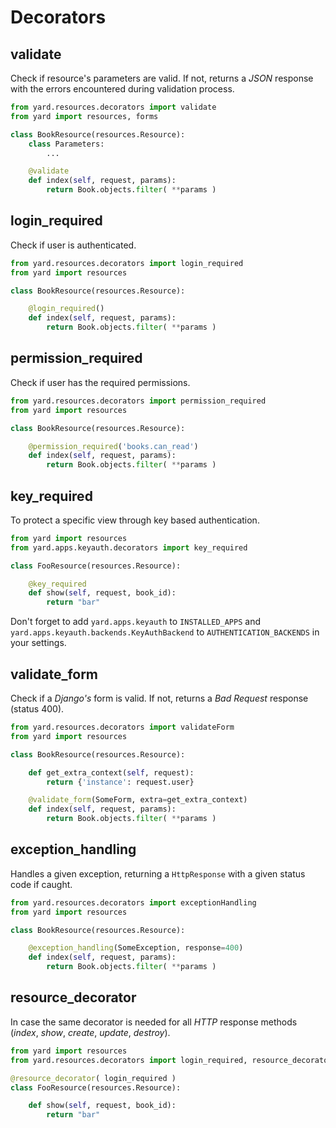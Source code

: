 # Decorators


## validate

Check if resource's parameters are valid. If not, returns a *JSON* response with the errors encountered during validation process. 

```python
from yard.resources.decorators import validate
from yard import resources, forms

class BookResource(resources.Resource):
    class Parameters:
        ...

    @validate
    def index(self, request, params):
        return Book.objects.filter( **params )
```


## login_required

Check if user is authenticated. 

<!-- Uses the *django's* `login_required` decorator thus it accepts the same arguments plus an extra one:

- `redirect`: determines whether it should redirect to the login url or return a *Not Authorized* response (status 401), if the user is not authenticated. (defaults to `False`) -->

```python
from yard.resources.decorators import login_required
from yard import resources

class BookResource(resources.Resource):

    @login_required()
    def index(self, request, params):
        return Book.objects.filter( **params )
```


## permission_required

Check if user has the required permissions. 

<!-- Uses the *django's* `permission_required` decorator thus it accepts the same arguments plus an extra one:

- `redirect`: determines whether it should redirect to the login url or return a *Not Authorized* response (status 401), if the user is not authenticated. (defaults to `False`) -->

```python
from yard.resources.decorators import permission_required
from yard import resources

class BookResource(resources.Resource):

    @permission_required('books.can_read')
    def index(self, request, params):
        return Book.objects.filter( **params )
```


## key_required

To protect a specific view through key based authentication.

```python
from yard import resources
from yard.apps.keyauth.decorators import key_required

class FooResource(resources.Resource):

    @key_required
    def show(self, request, book_id):
        return "bar"
```

Don't forget to add `yard.apps.keyauth` to `INSTALLED_APPS` and `yard.apps.keyauth.backends.KeyAuthBackend` to `AUTHENTICATION_BACKENDS` in your settings.


## validate_form

Check if a *Django's* form is valid. If not, returns a *Bad Request* response (status 400).

```python
from yard.resources.decorators import validateForm
from yard import resources

class BookResource(resources.Resource):

    def get_extra_context(self, request):
        return {'instance': request.user}

    @validate_form(SomeForm, extra=get_extra_context)
    def index(self, request, params):
        return Book.objects.filter( **params )
```


## exception_handling

Handles a given exception, returning a `HttpResponse` with a given status code if caught.

```python
from yard.resources.decorators import exceptionHandling
from yard import resources

class BookResource(resources.Resource):

    @exception_handling(SomeException, response=400)
    def index(self, request, params):
        return Book.objects.filter( **params )
```


## resource_decorator

In case the same decorator is needed for all *HTTP* response methods (*index*, *show*, *create*, *update*, *destroy*).

```python
from yard import resources
from yard.resources.decorators import login_required, resource_decorator

@resource_decorator( login_required )
class FooResource(resources.Resource):

    def show(self, request, book_id):
        return "bar"
```
